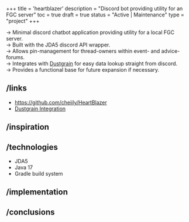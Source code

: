 +++
title = 'heartblazer'
description = "Discord bot providing utility for an FGC server"
toc = true
draft = true
status = "Active | Maintenance"
type = "project"
+++

-> Minimal discord chatbot application providing utility for a local FGC server. \
-> Built with the JDA5 discord API wrapper. \
-> Allows pin-management for thread-owners within event- and advice-forums. \
-> Integrates with [Dustgrain](/projects/dustgrain) for easy data lookup straight from discord. \
-> Provides a functional base for future expansion if necessary.

## /links

- https://github.com/cheiily/HeartBlazer
- [Dustgrain Integration](/projects/heartblazer-dustgrain)

## /inspiration



## /technologies

- JDA5
- Java 17
- Gradle build system

## /implementation

## /conclusions


